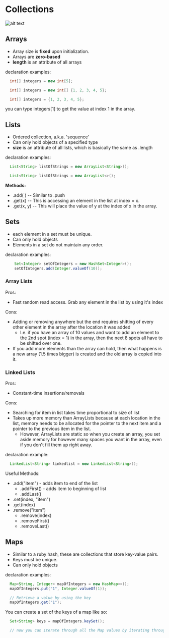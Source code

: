# Collections

![alt text](http://www.programcreek.com/wp-content/uploads/2009/02/java-collection-hierarchy.jpeg "Logo Title Text 1")

## Arrays
* Array size is **fixed** upon initialization. 
* Arrays are **zero-based**
* **length** is an attribute of all arrays 

declaration examples:
```java
  int[] integers = new int[5];

  int[] integers = new int[] {1, 2, 3, 4, 5};

  int[] integers = {1, 2, 3, 4, 5};
```

you can type integers[1] to get the value at index 1 in the array. 

## Lists
* Ordered collection, a.k.a. 'sequence'
* Can only hold objects of a specified type
* **size** is an attribute of all lists, which is basically the same as .length

declaration examples:
```java
  List<String> listOfStrings = new ArrayList<String>();

  List<String> listOfStrings = new ArrayList<>();
```

**Methods:**
* .add( ) -- Similar to .push
* .get(x) -- This is accessing an element in the list at index = x.
* .get(x, y) -- This will place the value of y at the index of x in the array. 

## Sets
* each element in a set must be unique.
* Can only hold objects
* Elements in a set do not maintain any order.

declaration examples:
```java
    Set<Integer> setOfIntegers = new HashSet<Integer>();
    setOfIntegers.add(Integer.valueOf(10));
```

### Array Lists

Pros:
* Fast random read access. Grab any element in the list by using it's index

Cons:
* Adding or removing anywhere but the end requires shifting of every other element in the array after the location it was added
  * I.e. if you have an array of 10 values and want to add an element to the 2nd spot (index = 1) in the array, then the next 8 spots all have to be shifted over one. 
* If you add more elements than the array can hold, then what happens is a new array (1.5 times bigger) is created and the old array is copied into it. 


### Linked Lists

Pros:
* Constant-time insertions/removals

Cons:
* Searching for item in list takes time proportional to size of list
* Takes up more memory than ArrayLists because at each location in the list, memory needs to be allocated for the pointer to the next item and a pointer to the previous item in the list.
  * However, ArrayLists are static so when you create an array, you set aside memory for however many spaces you want in the array, even if you don't fill them up right away.

declaration example:
```java
  LinkedList<String> linkedlist = new LinkedList<String>();
```

Useful Methods:
  * .add("item") - adds item to end of the list
    * .addFirst() - adds item to beginning of list
    * .addLast()
  * .set(index, "item")
  * .get(index)
  * .remove("item")
    * .remove(index) 
    * .removeFirst()
    * .removeLast()


## Maps
* Similar to a ruby hash, these are collections that store key-value pairs. 
* Keys must be unique. 
* Can only hold objects

declaration examples:
```java
  Map<String, Integer> mapOfIntegers = new HashMap<>();
  mapOfIntegers.put("1", Integer.valueOf(1));

  // Retrieve a value by using the key
  mapOfIntegers.get("1");
```

You can create a set of the keys of a map like so:
```java
  Set<String> keys = mapOfIntegers.keySet();

  // now you can iterate through all the Map values by iterating through the created set, 'keys'
```
